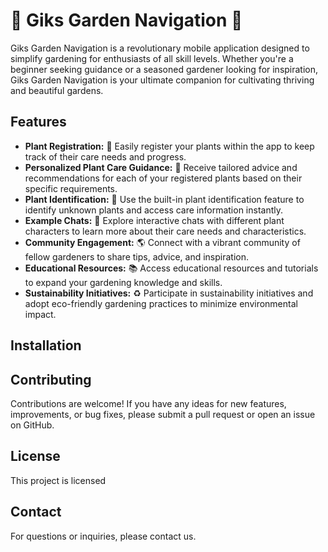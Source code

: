 # 🌿 Giks Garden Navigation 🌱

Giks Garden Navigation is a revolutionary mobile application designed to simplify gardening for enthusiasts of all skill levels. Whether you're a beginner seeking guidance or a seasoned gardener looking for inspiration, Giks Garden Navigation is your ultimate companion for cultivating thriving and beautiful gardens.

## Features

- **Plant Registration:** 📝 Easily register your plants within the app to keep track of their care needs and progress.
- **Personalized Plant Care Guidance:** 🌱 Receive tailored advice and recommendations for each of your registered plants based on their specific requirements.
- **Plant Identification:** 🌼 Use the built-in plant identification feature to identify unknown plants and access care information instantly.
- **Example Chats:** 💬 Explore interactive chats with different plant characters to learn more about their care needs and characteristics.
- **Community Engagement:** 🌎 Connect with a vibrant community of fellow gardeners to share tips, advice, and inspiration.
- **Educational Resources:** 📚 Access educational resources and tutorials to expand your gardening knowledge and skills.
- **Sustainability Initiatives:** ♻️ Participate in sustainability initiatives and adopt eco-friendly gardening practices to minimize environmental impact.

## Installation

## Contributing

Contributions are welcome! If you have any ideas for new features, improvements, or bug fixes, please submit a pull request or open an issue on GitHub.

## License

This project is licensed 

## Contact

For questions or inquiries, please contact us.
